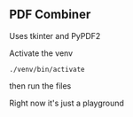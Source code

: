 ## PDF Combiner

Uses tkinter and PyPDF2

Activate the venv 
```
./venv/bin/activate
```

then run the files

Right now it's just a playground